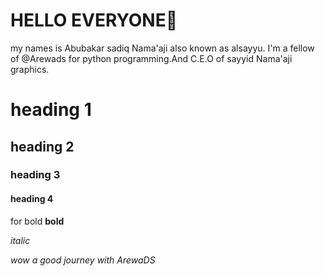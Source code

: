 # HELLO EVERYONE👋
 my names is Abubakar sadiq Nama'aji also known as alsayyu.
I'm a fellow of @Arewads for python programming.And C.E.O of sayyid Nama'aji graphics.

# heading 1
## heading 2
### heading 3
#### heading 4

for bold
__bold__

_italic_

_wow a good journey with ArewaDS_

<!---
AlsayyuNamaaji1/AlsayyuNamaaji1 is a ✨ special ✨ repository because its `README.md` (this file) appears on your GitHub profile.
You can click the Preview link to take a look at your changes.
--->
